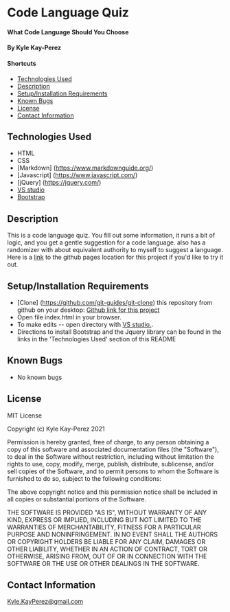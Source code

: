 # Code Language Quiz

#### What Code Language Should You Choose

#### By Kyle Kay-Perez

#### Shortcuts
- [Technologies Used](#technologies-used)
- [Description](#description)
- [Setup/Installation Requirements](#setup/installation-requirements)
- [Known Bugs](#known-bugs)
- [License](#license)
- [Contact Information](#contact-information)

## Technologies Used

* HTML
* CSS
* [Markdown] (https://www.markdownguide.org/)
* [Javascript] (https://www.javascript.com/)
* [jQuery] (https://jquery.com/)
* [VS studio](https://code.visualstudio.com/)
* [Bootstrap](https://getbootstrap.com/) 

## Description

This is a code language quiz. You fill out some information, it runs a bit of logic, and you get a gentle suggestion for a code language. also has a randomizer with about equivalent authority to myself to suggest a language. Here is a [link](https://professional-pigeon.github.io/language-selector/) to the github pages location for this project if you'd like to try it out.

## Setup/Installation Requirements

* [Clone] (https://github.com/git-guides/git-clone) this repository from github on your desktop: [Github link for this project](https://github.com/professional-pigeon/language-selector)
* Open file index.html in your browser.
* To make edits -- open directory with [VS studio.](https://code.visualstudio.com/). 
* Directions to install Bootstrap and the Jquery library can be found in the links in the 'Technologies Used' section of this README

## Known Bugs

* No known bugs

## License

MIT License

Copyright (c) Kyle Kay-Perez 2021

Permission is hereby granted, free of charge, to any person obtaining a copy of this software and associated documentation files (the "Software"), to deal in the Software without restriction, including without limitation the rights to use, copy, modify, merge, publish, distribute, sublicense, and/or sell copies of the Software, and to permit persons to whom the Software is furnished to do so, subject to the following conditions:

The above copyright notice and this permission notice shall be included in all copies or substantial portions of the Software.

THE SOFTWARE IS PROVIDED "AS IS", WITHOUT WARRANTY OF ANY KIND, EXPRESS OR IMPLIED, INCLUDING BUT NOT LIMITED TO THE WARRANTIES OF MERCHANTABILITY, FITNESS FOR A PARTICULAR PURPOSE AND NONINFRINGEMENT. IN NO EVENT SHALL THE AUTHORS OR COPYRIGHT HOLDERS BE LIABLE FOR ANY CLAIM, DAMAGES OR OTHER LIABILITY, WHETHER IN AN ACTION OF CONTRACT, TORT OR OTHERWISE, ARISING FROM, OUT OF OR IN CONNECTION WITH THE SOFTWARE OR THE USE OR OTHER DEALINGS IN THE SOFTWARE.

## Contact Information

Kyle.KayPerez@gmail.com